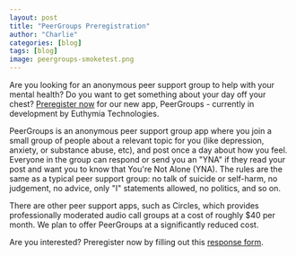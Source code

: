 ```yaml
---
layout: post
title: "PeerGroups Preregistration"
author: "Charlie"
categories: [blog]
tags: [blog]
image: peergroups-smoketest.png
---
```


Are you looking for an anonymous peer support group to help with your mental health? Do you want to get something about your day off your chest? [Preregister now](https://docs.google.com/forms/d/e/1FAIpQLSfLyZDdjiYxpqUhJvux88yhl-z0LjoAYLZJTI7ybaM0WFPvOg/viewform) for our new app, PeerGroups - currently in development by Euthymia Technologies.

PeerGroups is an anonymous peer support group app where you join a small group of people about a relevant topic for you (like depression, anxiety, or substance abuse, etc), and post once a day about how you feel. Everyone in the group can respond or send you an "YNA" if they read your post and want you to know that You're Not Alone (YNA). The rules are the same as a typical peer support group: no talk of suicide or self-harm, no judgement, no advice, only "I" statements allowed, no politics, and so on.

There are other peer support apps, such as Circles, which provides professionally moderated audio call groups at a cost of roughly $40 per month. We plan to offer PeerGroups at a significantly reduced cost.

Are you interested? Preregister now by filling out this [response form](https://docs.google.com/forms/d/e/1FAIpQLSfLyZDdjiYxpqUhJvux88yhl-z0LjoAYLZJTI7ybaM0WFPvOg/viewform).
